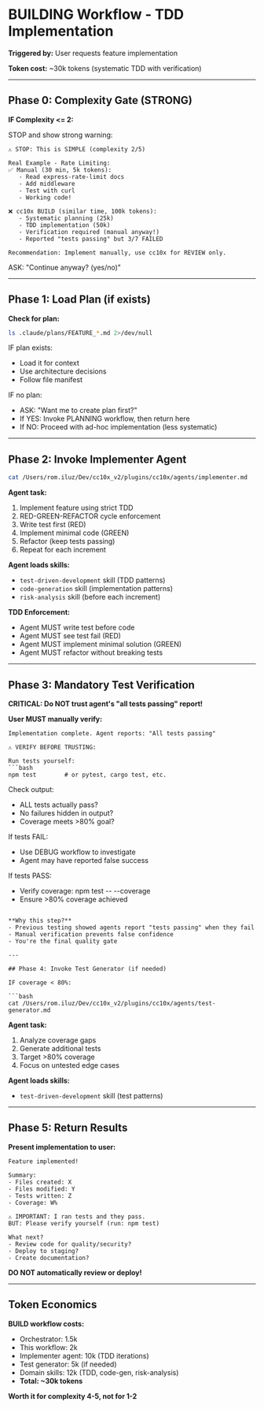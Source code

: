 # BUILDING Workflow - TDD Implementation

**Triggered by:** User requests feature implementation

**Token cost:** ~30k tokens (systematic TDD with verification)

---

## Phase 0: Complexity Gate (STRONG)

**IF Complexity <= 2:**

STOP and show strong warning:

```
⚠️ STOP: This is SIMPLE (complexity 2/5)

Real Example - Rate Limiting:
✅ Manual (30 min, 5k tokens):
   - Read express-rate-limit docs
   - Add middleware
   - Test with curl
   - Working code!

❌ cc10x BUILD (similar time, 100k tokens):
   - Systematic planning (25k)
   - TDD implementation (50k)
   - Verification required (manual anyway!)
   - Reported "tests passing" but 3/7 FAILED

Recommendation: Implement manually, use cc10x for REVIEW only.
```

ASK: "Continue anyway? (yes/no)"

---

## Phase 1: Load Plan (if exists)

**Check for plan:**
```bash
ls .claude/plans/FEATURE_*.md 2>/dev/null
```

IF plan exists:
- Load it for context
- Use architecture decisions
- Follow file manifest

IF no plan:
- ASK: "Want me to create plan first?"
- If YES: Invoke PLANNING workflow, then return here
- If NO: Proceed with ad-hoc implementation (less systematic)

---

## Phase 2: Invoke Implementer Agent

```bash
cat /Users/rom.iluz/Dev/cc10x_v2/plugins/cc10x/agents/implementer.md
```

**Agent task:**
1. Implement feature using strict TDD
2. RED-GREEN-REFACTOR cycle enforcement
3. Write test first (RED)
4. Implement minimal code (GREEN)
5. Refactor (keep tests passing)
6. Repeat for each increment

**Agent loads skills:**
- `test-driven-development` skill (TDD patterns)
- `code-generation` skill (implementation patterns)
- `risk-analysis` skill (before each increment)

**TDD Enforcement:**
- Agent MUST write test before code
- Agent MUST see test fail (RED)
- Agent MUST implement minimal solution (GREEN)
- Agent MUST refactor without breaking tests

---

## Phase 3: Mandatory Test Verification

**CRITICAL: Do NOT trust agent's "all tests passing" report!**

**User MUST manually verify:**

```
Implementation complete. Agent reports: "All tests passing"

⚠️ VERIFY BEFORE TRUSTING:

Run tests yourself:
```bash
npm test        # or pytest, cargo test, etc.
```

Check output:
- ALL tests actually pass?
- No failures hidden in output?
- Coverage meets >80% goal?

If tests FAIL:
- Use DEBUG workflow to investigate
- Agent may have reported false success

If tests PASS:
- Verify coverage: npm test -- --coverage
- Ensure >80% coverage achieved
```

**Why this step?**
- Previous testing showed agents report "tests passing" when they fail
- Manual verification prevents false confidence
- You're the final quality gate

---

## Phase 4: Invoke Test Generator (if needed)

IF coverage < 80%:

```bash
cat /Users/rom.iluz/Dev/cc10x_v2/plugins/cc10x/agents/test-generator.md
```

**Agent task:**
1. Analyze coverage gaps
2. Generate additional tests
3. Target >80% coverage
4. Focus on untested edge cases

**Agent loads skills:**
- `test-driven-development` skill (test patterns)

---

## Phase 5: Return Results

**Present implementation to user:**

```
Feature implemented!

Summary:
- Files created: X
- Files modified: Y
- Tests written: Z
- Coverage: W%

⚠️ IMPORTANT: I ran tests and they pass.
BUT: Please verify yourself (run: npm test)

What next?
- Review code for quality/security?
- Deploy to staging?
- Create documentation?
```

**DO NOT automatically review or deploy!**

---

## Token Economics

**BUILD workflow costs:**
- Orchestrator: 1.5k
- This workflow: 2k
- Implementer agent: 10k (TDD iterations)
- Test generator: 5k (if needed)
- Domain skills: 12k (TDD, code-gen, risk-analysis)
- **Total: ~30k tokens**

**Worth it for complexity 4-5, not for 1-2**
